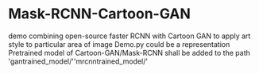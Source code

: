 # Mask-RCNN-Cartoon-GAN
demo combining open-source faster RCNN with Cartoon GAN to apply art style to particular area of image
Demo.py could be a representation
Pretrained model of Cartoon-GAN/Mask-RCNN shall be added to the path 'gantrained_model/'\'mrcnntrained_model/' 
